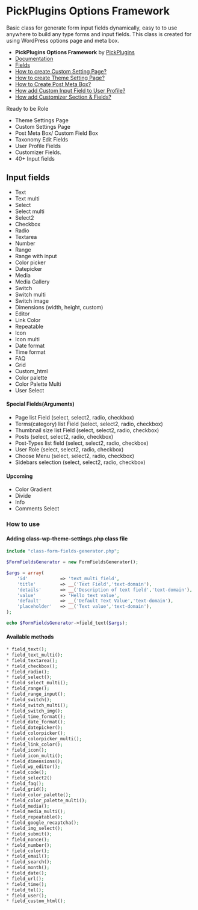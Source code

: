 # PickPlugins Options Framework

Basic class for generate form input fields dynamically, easy to to use anywhere to build any type forms and input fields. This class is created for using WordPress options page and meta box.

* **PickPlugins Options Framework** by  [PickPlugins](https://www.pickplugins.com)
*  [Documentation](https://www.pickplugins.com/documentation/pickplugins-options-framework/)
* [Fields](https://www.pickplugins.com/documentation/pickplugins-options-framework/fields/)
* [How to create Custom Setting Page?](https://www.pickplugins.com/documentation/pickplugins-options-framework/faq/how-to-create-custom-setting-page/)
* [How to create Theme Setting Page?](https://www.pickplugins.com/documentation/pickplugins-options-framework/faq/how-to-create-theme-setting-page/)
* [How to Create Post Meta Box?](https://www.pickplugins.com/documentation/pickplugins-options-framework/faq/how-to-create-post-meta-box/)
* [How add Custom Input Field to User Profile?](https://www.pickplugins.com/documentation/pickplugins-options-framework/faq/how-to-create-post-meta-box-2/)
* [How add Customizer Section & Fields?](https://www.pickplugins.com/documentation/pickplugins-options-framework/faq/how-add-customizer-section-fields/)

Ready to be Role

* Theme Settings Page
* Custom Settings Page
* Post Meta Box/ Custom Field Box
* Taxonomy Edit Fields
* User Profile Fields
* Customizer Fields.
* 40+ Input fields






## Input fields

* Text
* Text multi
* Select
* Select multi
* Select2
* Checkbox
* Radio
* Textarea
* Number
* Range
* Range with input
* Color picker
* Datepicker
* Media
* Media Gallery
* Switch
* Switch multi
* Switch image
* Dimensions (width, height, custom)
* Editor
* Link Color
* Repeatable
* Icon
* Icon multi
* Date format 
* Time format 
* FAQ
* Grid
* Custom_html
* Color palette
* Color Palette Multi
* User Select

#### Special Fields(Arguments)

* Page list Field (select, select2, radio, checkbox)
* Terms(category) list Field (select, select2, radio, checkbox)
* Thumbnail size list Field (select, select2, radio, checkbox)
* Posts (select, select2, radio, checkbox)
* Post-Types list field (select, select2, radio, checkbox)
* User Role (select, select2, radio, checkbox)
* Choose Menu (select, select2, radio, checkbox)
* Sidebars selection (select, select2, radio, checkbox)

#### Upcoming

* Color Gradient
* Divide
* Info
* Comments Select


### How to use

#### Adding class-wp-theme-settings.php class file
```php
include "class-form-fields-generator.php";
```

```php
$FormFieldsGenerator = new FormFieldsGenerator();

$args = array(
    'id'		    => 'text_multi_field',
    'title'		    => __('Text Field','text-domain'),
    'details'	    => __('Description of text field','text-domain'),
    'value'		    => 'Hello text value',
    'default'		=> __('Default Text Value','text-domain'),
    'placeholder'   => __('Text value','text-domain'),
);

echo $FormFieldsGenerator->field_text($args);
```

#### Available methods

```php
* field_text();
* field_text_multi();
* field_textarea();
* field_checkbox();
* field_radio();
* field_select();
* field_select_multi();
* field_range();
* field_range_input();
* field_switch();
* field_switch_multi();
* field_switch_img();
* field_time_format();
* field_date_format();
* field_datepicker();
* field_colorpicker();
* field_colorpicker_multi();
* field_link_color();
* field_icon();
* field_icon_multi();
* field_dimensions();
* field_wp_editor();
* field_code();
* field_select2()
* field_faq();
* field_grid();
* field_color_palette();
* field_color_palette_multi();
* field_media();
* field_media_multi();
* field_repeatable();
* field_google_recaptcha();
* field_img_select();
* field_submit();
* field_nonce();
* field_number();
* field_color();
* field_email();
* field_search();
* field_month();
* field_date();
* field_url();
* field_time();
* field_tel();
* field_user();
* field_custom_html(); 
```



















